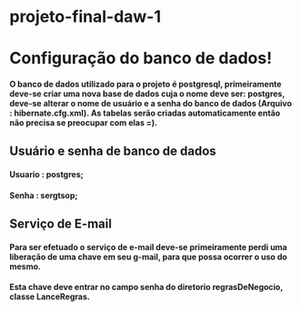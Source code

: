 # projeto-final-daw-1

# Configuração do banco de dados!

#### O banco de dados utilizado para o projeto é postgresql, primeiramente deve-se criar uma nova base de dados cuja o nome deve ser: postgres, deve-se alterar o nome de usuário e a senha do banco de dados (Arquivo : hibernate.cfg.xml). As tabelas serão criadas automaticamente então não precisa se preocupar com elas =).

## Usuário e senha de banco de dados

#### Usuario : postgres; <br/>
#### Senha : sergtsop;

## Serviço de E-mail

#### Para ser efetuado o serviço de e-mail deve-se primeiramente perdi uma liberação de uma chave em seu g-mail, para que possa ocorrer o uso do mesmo. 
#### Esta chave deve entrar no campo senha do diretorio regrasDeNegocio, classe LanceRegras.
